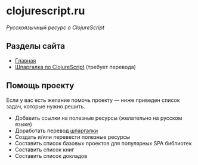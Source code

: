 # clojurescript.ru

*Русскоязычный ресурс о ClojureScript*

## Разделы сайта
- [Главная](https://clojurescript.ru/)
- [Шпаргалка по ClojureScript](https://clojurescript.ru/cheatsheet/) (требует перевода)

## Помощь проекту
Если у вас есть желание помочь проекту — ниже приведен список задач, которые нужно решить.
- Добавить ссылки на полезные ресурсы (желательно на русском языке)
- Доработать перевод [шпаргалки](https://clojurescript.ru/cheatsheet/)
- Создать и/или перевести полезные ресурсы
- Составить список базовых проектов для популярных SPA библиотек
- Составить список книг
- Составить список докладов
